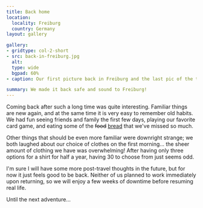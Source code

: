 ```yaml
---
title: Back home
location:
  locality: Freiburg
  country: Germany
layout: gallery

gallery:
- gridtype: col-2-short
- src: back-in-freiburg.jpg
  alt: 
  type: wide
  bgpad: 60%
- caption: Our first picture back in Freiburg and the last pic of the trip.

summary: We made it back safe and sound to Freiburg!
---
```


Coming back after such a long time was quite interesting. Familiar things are new again, and at the same time it is very easy to remember old habits. We had fun seeing friends and family the first few days, playing our favorite card game, and eating some of the <del>food</del> <ins class="oops">bread</ins> that we've missed so much.

Other things that should be even more familiar were downright strange; we both laughed about our choice of clothes on the first morning... the sheer amount of clothing we have was overwhelming! After having only three options for a shirt for half a year, having 30 to choose from just seems odd.

I'm sure I will have some more post-travel thoughts in the future, but for now it just feels good to be back. Neither of us planned to work immediately upon returning, so we will enjoy a few weeks of downtime before resuming real life.

Until the next adventure...
